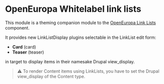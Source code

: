 # OpenEuropa Whitelabel link lists

This module is a theming companion module to the [OpenEuropa Link Lists](https://github.com/openeuropa/oe_link_lists) component.

It provides new LinkListDisplay plugins selectable in the LinkList edit form:
- **Card** (card)
- **Teaser** (teaser)

in target to display items in their namesake Drupal view_display.

 > :warning: To render Content items using LinkLists, you have to set the Drupal view_display of the Content type.